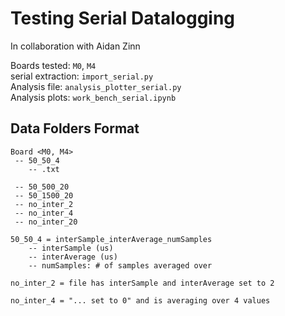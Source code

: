 # Testing Serial Datalogging 
In collaboration with Aidan Zinn 

Boards tested: `M0`, `M4` \
serial extraction: `import_serial.py`\
Analysis file: `analysis_plotter_serial.py`\
Analysis plots: `work_bench_serial.ipynb`

## Data Folders Format 
```
Board <M0, M4>
 -- 50_50_4
    -- .txt

 -- 50_500_20
 -- 50_1500_20
 -- no_inter_2
 -- no_inter_4
 -- no_inter_20
```

```
50_50_4 = interSample_interAverage_numSamples 
    -- interSample (us)
    -- interAverage (us)
    -- numSamples: # of samples averaged over

no_inter_2 = file has interSample and interAverage set to 2

no_inter_4 = "... set to 0" and is averaging over 4 values
```